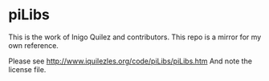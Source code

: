 piLibs
======

This is the work of Inigo Quilez and contributors.
This repo is a mirror for my own reference.

Please see http://www.iquilezles.org/code/piLibs/piLibs.htm
And note the license file.
